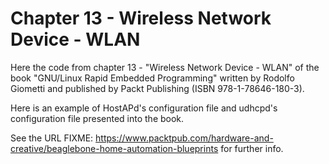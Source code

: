 Chapter 13 - Wireless Network Device - WLAN
===========================================

Here the code from chapter 13 - "Wireless Network Device - WLAN" of the book
"GNU/Linux Rapid Embedded Programming" written by Rodolfo Giometti
and published by Packt Publishing (ISBN 978-1-78646-180-3).

Here is an example of HostAPd's configuration file and udhcpd's configuration
file presented into the book.

See the URL
FIXME: https://www.packtpub.com/hardware-and-creative/beaglebone-home-automation-blueprints
for further info.

